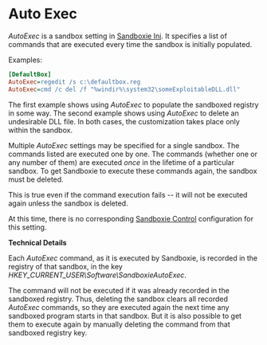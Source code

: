 # Auto Exec

_AutoExec_ is a sandbox setting in [Sandboxie Ini](SandboxieIni.md). It specifies a list of commands that are executed every time the sandbox is initially populated.

Examples:

```ini
[DefaultBox]
AutoExec=regedit /s c:\defaultbox.reg
AutoExec=cmd /c del /f "%windir%\system32\someExploitableDLL.dll"
```

The first example shows using _AutoExec_ to populate the sandboxed registry in some way. The second example shows using _AutoExec_ to delete an undesirable DLL file. In both cases, the customization takes place only within the sandbox.

Multiple _AutoExec_ settings may be specified for a single sandbox. The commands listed are executed one by one. The commands (whether one or any number of them) are executed _once_ in the lifetime of a particular sandbox. To get Sandboxie to execute these commands again, the sandbox must be deleted.

This is true even if the command execution fails -- it will not be executed again unless the sandbox is deleted.

At this time, there is no corresponding [Sandboxie Control](SandboxieControl.md) configuration for this setting.

**Technical Details**

Each _AutoExec_ command, as it is executed by Sandboxie, is recorded in the registry of that sandbox, in the key _HKEY_CURRENT_USER\Software\SandboxieAutoExec_.

The command will not be executed if it was already recorded in the sandboxed registry. Thus, deleting the sandbox clears all recorded _AutoExec_ commands, so they are executed again the next time any sandboxed program starts in that sandbox. But it is also possible to get them to execute again by manually deleting the command from that sandboxed registry key.
